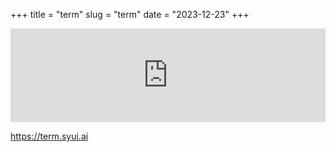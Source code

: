 +++
title = "term"
slug = "term"
date = "2023-12-23"
+++

<iframe src="https://term.syui.ai" allowfullscreen frameborder="0" scrolling="no" style="width:100%;"></iframe>


<!--more-->

https://term.syui.ai

